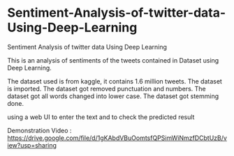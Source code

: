 # Sentiment-Analysis-of-twitter-data-Using-Deep-Learning
Sentiment Analysis of twitter data Using Deep Learning

This is an analysis of sentiments of the tweets contained in Dataset using Deep Learning.

The dataset used is from kaggle, it contains 1.6 million tweets.
The dataset is imported.
The dataset got removed punctuation and numbers.
The dataset got all words changed into lower case.
The dataset got stemming done.

using a web UI to enter the text and to check the predicted result

Demonstration Video : https://drive.google.com/file/d/1gKAbdVBuOomtsfQPSimWiNmzfDCbtUzB/view?usp=sharing
